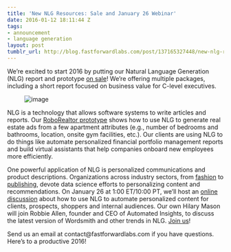 ```yaml
---
title: 'New NLG Resources: Sale and January 26 Webinar'
date: 2016-01-12 18:11:44 Z
tags:
- announcement
- language generation
layout: post
tumblr_url: http://blog.fastforwardlabs.com/post/137165327448/new-nlg-resources-sale-and-january-26-webinar
---
```


<p>We’re excited to start 2016 by putting our Natural Language Generation (NLG) report and prototype <a href="https://clients.fastforwardlabs.com/nlg.html">on sale</a>! We’re offering multiple packages, including a short report focused on business value for C-level executives. </p><figure data-orig-width="727" data-orig-height="418" class="tmblr-full"><img src="http://68.media.tumblr.com/657a6b3cb24f5c2dc89aa2554daff67a/tumblr_inline_o0ukqsL5Tq1ta78fg_540.png" alt="image" data-orig-width="727" data-orig-height="418"/></figure><p>NLG is a technology that allows software systems to write articles and reports. Our <a href="https://clients.fastforwardlabs.com/nlg.html">RoboRealtor prototype</a> shows how to use NLG to generate real estate ads from a few apartment attributes (e.g., number of bedrooms and bathrooms, location, onsite gym facilities, etc.). Our clients are using NLG to do things like automate personalized financial portfolio management reports and build virtual assistants that help companies onboard new employees more efficiently.<br/></p><p>One powerful application of NLG is personalized communications and product descriptions. Organizations across industry sectors, from <a href="http://blog.fastforwardlabs.com/post/134864862628/fashion-goes-deep-data-science-at-lyst">fashion</a> to <a href="http://www.nycmedialab.org/events/">publishing</a>, devote data science efforts to personalizing content and recommendations. On January 26 at 1:00 ET/10:00 PT, we’ll host an <a href="http://go.automatedinsights.com/WBN2016-01-26FastForwardLabs_Webinar.html?mkt_tok=2xUAKZjCf1BXlUZj%2F%2FOUI73omzzOaZGvs6huR%2FTp36ldrjMWA4ykXA%3D%3D">online discussion</a> about how to use NLG to automate personalized content for clients, prospects, shoppers and internal audiences. Our own Hilary Mason will join Robbie Allen, founder and CEO of Automated Insights, to discuss the latest version of Wordsmith and other trends in NLG. <a href="http://go.automatedinsights.com/WBN2016-01-26FastForwardLabs_Webinar.html?mkt_tok=2xUAKZjCf1BXlUZj%2F%2FOUI73omzzOaZGvs6huR%2FTp36ldrjMWA4ykXA%3D%3D">Join us</a>!</p><p>Send us an email at contact@fastforwardlabs.com if you have questions. Here’s to a productive 2016!</p>
